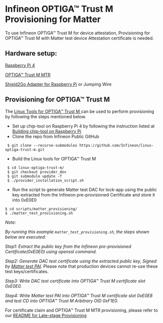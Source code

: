 # Infineon OPTIGA&trade; Trust M Provisioning for Matter

To use Infineon OPTIGA&trade; Trust M for device attestation, Provisioning for
OPTIGA&trade; Trust M with Matter test device Attestation certificate is needed.

## Hardware setup:

[Raspberry Pi 4](https://www.raspberrypi.com/products/raspberry-pi-4-model-b/)

[OPTIGA™ Trust M MTR](https://www.infineon.com/cms/en/product/evaluation-boards/trust-m-mtr-shield/)

[Shield2Go Adapter for Raspberry Pi](https://www.infineon.com/cms/en/product/evaluation-boards/s2go-adapter-rasp-pi-iot/)
or Jumping Wire

## Provisioning for OPTIGA&trade; Trust M

The
[Linux Tools for OPTIGA&trade; Trust M ](https://github.com/Infineon/linux-optiga-trust-m)
can be used to perform provisioning by following the steps mentioned below.

-   Set up chip-tool on Raspberry Pi 4 by following the instruction listed at
    [Building chip-tool on Raspberry Pi ](https://github.com/project-chip/connectedhomeip/blob/master/docs/guides/BUILDING.md#installing-prerequisites-on-raspberry-pi-4)
-   Clone the repo from Infineon Public GitHub

```
 $ git clone --recurse-submodules https://github.com/Infineon/linux-optiga-trust-m.git
```

-   Build the Linux tools for OPTIGA&trade; Trust M

```
 $ cd linux-optiga-trust-m/
 $ git checkout provider_dev
 $ git submodule update -f
 $ ./provider_installation_script.sh
```

-   Run the script to generate Matter test DAC for lock-app using the public key
    extracted from the Infineon pre-provisioned Certificate and store it into
    0xE0E0

```
$ cd scripts/matter_provisioning/
$ ./matter_test_provisioning.sh
```

_Note:_

_By running this example `matter_test_provisioning.sh`, the steps shown below
are executed:_

_Step1: Extract the public key from the Infineon pre-provisioned
Certificate(0xE0E0) using openssl command._

_Step2: Generate DAC test certificate using the extracted public key, Signed by
[Matter test PAI](https://github.com/project-chip/connectedhomeip/blob/v1.1-branch/credentials/development/attestation/Matter-Development-PAI-FFF1-noPID-Cert.pem)_.
Please note that production devices cannot re-use these test keys/certificates.

_Step3: Write DAC test certificate into OPTIGA&trade; Trust M certificate slot
0xE0E0._

_Step4: Write Matter test PAI into OPTIGA&trade; Trust M certificate slot 0xE0E8
and test CD into OPTIGA&trade; Trust M Arbitrary OID 0xF1E0._

For certificate claim and OPTIGA&trade; Trust M MTR provisioning, please refer
to our
[README for Late-stage Provisioning](https://github.com/Infineon/linux-optiga-trust-m/blob/provider_dev/scripts/matter_provisioning/README.md#certificate-claiming)
